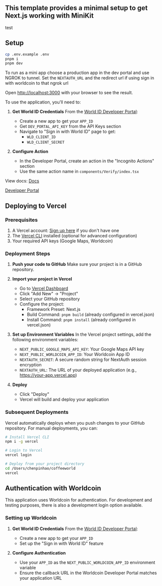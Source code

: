 ## This template provides a minimal setup to get Next.js working with MiniKit
test
## Setup

```bash
cp .env.example .env
pnpm i
pnpm dev

```

To run as a mini app choose a production app in the dev portal and use NGROK to tunnel. Set the `NEXTAUTH_URL` and the redirect url if using sign in with worldcoin to that ngrok url

Open [http://localhost:3000](http://localhost:3000) with your browser to see the result.

To use the application, you'll need to:

1. **Get World ID Credentials**
   From the [World ID Developer Portal](https://developer.worldcoin.org/):

   - Create a new app to get your `APP_ID`
   - Get `DEV_PORTAL_API_KEY` from the API Keys section
   - Navigate to "Sign in with World ID" page to get:
     - `WLD_CLIENT_ID`
     - `WLD_CLIENT_SECRET`

2. **Configure Action**
   - In the Developer Portal, create an action in the "Incognito Actions" section
   - Use the same action name in `components/Verify/index.tsx`

View docs: [Docs](https://docs.world.org/)

[Developer Portal](https://developer.worldcoin.org/)

## Deploying to Vercel

### Prerequisites

1. A Vercel account: [Sign up here](https://vercel.com/signup) if you don't have one
2. The [Vercel CLI](https://vercel.com/docs/cli) installed (optional for advanced configuration)
3. Your required API keys (Google Maps, Worldcoin)

### Deployment Steps

1. **Push your code to GitHub**
   Make sure your project is in a GitHub repository.

2. **Import your project in Vercel**
   - Go to [Vercel Dashboard](https://vercel.com/dashboard)
   - Click "Add New" → "Project"
   - Select your GitHub repository
   - Configure the project:
     - Framework Preset: Next.js
     - Build Command: `pnpm build` (already configured in vercel.json)
     - Install Command: `pnpm install` (already configured in vercel.json)

3. **Set up Environment Variables**
   In the Vercel project settings, add the following environment variables:
   - `NEXT_PUBLIC_GOOGLE_MAPS_API_KEY`: Your Google Maps API key
   - `NEXT_PUBLIC_WORLDCOIN_APP_ID`: Your Worldcoin App ID
   - `NEXTAUTH_SECRET`: A secure random string for NextAuth session encryption
   - `NEXTAUTH_URL`: The URL of your deployed application (e.g., https://your-app.vercel.app)

4. **Deploy**
   - Click "Deploy"
   - Vercel will build and deploy your application

### Subsequent Deployments

Vercel automatically deploys when you push changes to your GitHub repository. For manual deployments, you can:

```bash
# Install Vercel CLI
npm i -g vercel

# Login to Vercel
vercel login

# Deploy from your project directory
cd /Users/chenpinhao/coffeeworld
vercel
```

## Authentication with Worldcoin

This application uses Worldcoin for authentication. For development and testing purposes, there is also a development login option available.

### Setting up Worldcoin

1. **Get World ID Credentials**
   From the [World ID Developer Portal](https://developer.worldcoin.org/):

   - Create a new app to get your `APP_ID`
   - Set up the "Sign in with World ID" feature

2. **Configure Authentication**
   - Use your `APP_ID` as the `NEXT_PUBLIC_WORLDCOIN_APP_ID` environment variable
   - Ensure the callback URL in the Worldcoin Developer Portal matches your application URL
